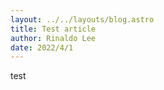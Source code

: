 ```yaml
---
layout: ../../layouts/blog.astro
title: Test article
author: Rinaldo Lee
date: 2022/4/1
---
```


test
